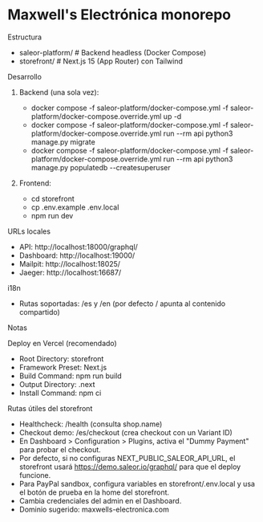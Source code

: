# Maxwell's Electrónica monorepo

Estructura
- saleor-platform/  # Backend headless (Docker Compose)
- storefront/       # Next.js 15 (App Router) con Tailwind

Desarrollo
1. Backend (una sola vez):
   - docker compose -f saleor-platform/docker-compose.yml -f saleor-platform/docker-compose.override.yml up -d
   - docker compose -f saleor-platform/docker-compose.yml -f saleor-platform/docker-compose.override.yml run --rm api python3 manage.py migrate
   - docker compose -f saleor-platform/docker-compose.yml -f saleor-platform/docker-compose.override.yml run --rm api python3 manage.py populatedb --createsuperuser

2. Frontend:
   - cd storefront
   - cp .env.example .env.local
   - npm run dev

URLs locales
- API: http://localhost:18000/graphql/
- Dashboard: http://localhost:19000/
- Mailpit: http://localhost:18025/
- Jaeger: http://localhost:16687/

i18n
- Rutas soportadas: /es y /en (por defecto / apunta al contenido compartido)

Notas

Deploy en Vercel (recomendado)
- Root Directory: storefront
- Framework Preset: Next.js
- Build Command: npm run build
- Output Directory: .next
- Install Command: npm ci

Rutas útiles del storefront
- Healthcheck: /health (consulta shop.name)
- Checkout demo: /es/checkout (crea checkout con un Variant ID)
- En Dashboard > Configuration > Plugins, activa el "Dummy Payment" para probar el checkout.
- Por defecto, si no configuras NEXT_PUBLIC_SALEOR_API_URL, el storefront usará https://demo.saleor.io/graphql/ para que el deploy funcione.
- Para PayPal sandbox, configura variables en storefront/.env.local y usa el botón de prueba en la home del storefront.
- Cambia credenciales del admin en el Dashboard.
- Dominio sugerido: maxwells-electronica.com
